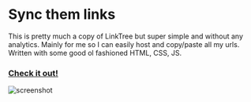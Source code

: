 # Sync them links

This is pretty much a copy of LinkTree but super simple and without any analytics. Mainly for me so I can easily host and copy/paste all my urls. Written with some good ol fashioned HTML, CSS, JS.

### [Check it out!](https://mjr2595.github.io/link-sync)

![screenshot](https://i.imgur.com/sEvndG9.png)

<br/>
